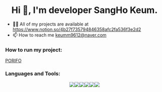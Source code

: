 <h1 align="center">Hi 👋, I'm developer SangHo Keum.</h1>

- 👨‍💻 All of my projects are available at https://www.notion.so/4b27f735794846358afc2fa536f3e2d2
- 📫 How to reach me keumm9612@naver.com

<h3 align="left">How to run my project:</h3>
<p align="left"> 
<a href="https://www.porifo.com/">PORIFO</a>
</p>

<h3 align="left">Languages and Tools:</h3>

<p align="center"><img src="https://img.shields.io/badge/HTML5-E34F26?style=for-the-badge&logo=html5&logoColor=white"><img src="https://img.shields.io/badge/JavaScript-F7DF1E?style=for-the-badge&logo=JavaScript&logoColor=white"><img src="https://img.shields.io/badge/React-20232A?style=for-the-badge&logo=react&logoColor=61DAFB"><img src="https://img.shields.io/badge/Tailwind_CSS-38B2AC?style=for-the-badge&logo=tailwind-css&logoColor=white"><img src="https://img.shields.io/badge/Redux-593D88?style=for-the-badge&logo=redux&logoColor=white"><img src="https://img.shields.io/badge/Next.js-000?logo=nextdotjs&logoColor=fff&style=for-the-badge"></p>

